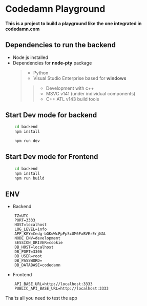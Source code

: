 # Codedamn Playground

#### This is a project to build a playground like the one integrated in codedamn.com


## Dependencies to run the backend
* Node js installed
* Dependencies for **node-pty** package
    > * Python
    > * Visual Studio Enterprise based for **windows**
     >> * Development with c++
     >> * MSVC v141 (under individual components)
     >> * C++ ATL v143 build tools


## Start Dev mode for backend
```bash
    cd backend
    npm install

    npm run dev
```

## Start Dev mode for Frontend
```bash
    cd backend
    npm install
    npm run build
```

## ENV

* Backend
```env
    TZ=UTC
    PORT=3333
    HOST=localhost
    LOG_LEVEL=info
    APP_KEY=Cedg-bGKwWcPpPpScUM6FxBVErErjNAL
    NODE_ENV=development
    SESSION_DRIVER=cookie
    DB_HOST=localhost
    DB_PORT=3306
    DB_USER=root
    DB_PASSWORD=
    DB_DATABASE=codedamn
```

* Frontend
```env
    API_BASE_URL=http://localhost:3333
    PUBLIC_API_BASE_URL=http://localhost:3333
```

Tha'ts all you need to test the app